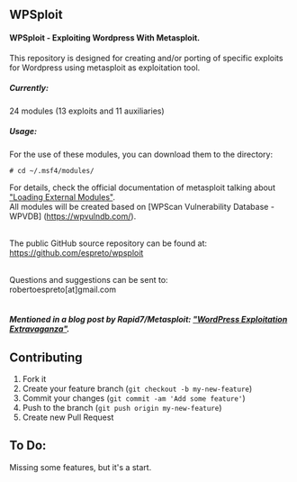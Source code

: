 ## WPSploit

#### WPSploit - Exploiting Wordpress With Metasploit.

This repository is designed for creating and/or porting of specific exploits 
for Wordpress using metasploit as exploitation tool.

##### Currently:</br>
24 modules (13 exploits and 11 auxiliaries)

##### Usage:</br>
For the use of these modules, you can download them to the directory:
```
# cd ~/.msf4/modules/
```
For details, check the official documentation of metasploit talking about ["Loading External Modules"](https://github.com/rapid7/metasploit-framework/wiki/Loading-External-Modules).</br>
All modules will be created based on [WPScan Vulnerability Database - WPVDB] (https://wpvulndb.com/).</br></br>

The public GitHub source repository can be found at:</br>
https://github.com/espreto/wpsploit</br></br>

Questions and suggestions can be sent to:</br>
robertoespreto[at]gmail.com</br></br>
 
##### Mentioned in a blog post by Rapid7/Metasploit: ["WordPress Exploitation Extravaganza"](https://community.rapid7.com/Rapid7_BlogPostDetail?id=a111400000AaxKdAAJ).


Contributing
--
1. Fork it
2. Create your feature branch (```git checkout -b my-new-feature```)
3. Commit your changes (```git commit -am 'Add some feature'```)
4. Push to the branch (```git push origin my-new-feature```)
5. Create new Pull Request

To Do:
--
Missing some features, but it's a start.
